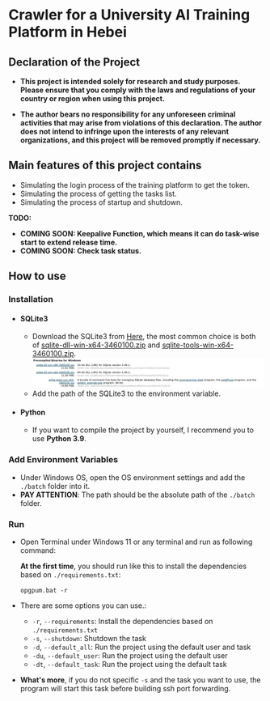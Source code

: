 # Crawler for a University AI Training Platform in Hebei

## Declaration of the Project

- **This project is intended solely for research and study purposes. Please ensure that you comply with the laws and
  regulations of your country or region when using this project.**

- **The author bears no responsibility for any unforeseen criminal activities that may arise from violations of this
  declaration. The author does not intend to infringe upon the interests of any relevant organizations, and this project
  will be removed promptly if necessary.**

## Main features of this project contains

- Simulating the login process of the training platform to get the token.
- Simulating the process of getting the tasks list.
- Simulating the process of startup and shutdown.

**TODO:**

- **COMING SOON: Keepalive Function, which means it can do task-wise start to extend release time.**
- **COMING SOON: Check task status.**
## How to use

### Installation

- #### SQLite3
    - Download the SQLite3 from [Here](https://www.sqlite.org/download.html), the most common choice is both
      of [sqlite-dll-win-x64-3460100.zip](https://www.sqlite.org/download.html#:~:text=sqlite%2Ddll%2Dwin%2Dx64%2D3460100.zip)
      and [sqlite-tools-win-x64-3460100.zip](https://www.sqlite.org/2024/sqlite-tools-win-x64-3460100.zip).
      ![img.png](images/img.png)
    - Add the path of the SQLite3 to the environment variable.
- #### Python
    - If you want to compile the project by yourself, I recommend you to use **Python 3.9**.

### Add Environment Variables

- Under Windows OS, open the OS environment settings and add the `./batch` folder into it.
- **PAY ATTENTION**: The path should be the absolute path of the `./batch` folder.

### Run

- Open Terminal under Windows 11 or any terminal and run as following command:

  **At the first time**, you should run like this to install the dependencies based on `./requirements.txt`:
    ```shell
    opgpum.bat -r
    ```

- There are some options you can use.:
  - `-r`, `--requirements`: Install the dependencies based on `./requirements.txt`
  - `-s`, `--shutdown`: Shutdown the task
  - `-d`, `--default_all`: Run the project using the default user and task
  - `-du`, `--default_user`: Run the project using the default user
  - `-dt`, `--default_task`: Run the project using the default task
- **What's more**, if you do not specific `-s` and the task you want to use, the program will start
  this task before building ssh port forwarding.